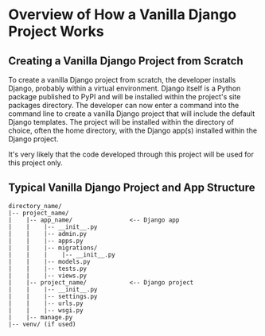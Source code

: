 # Overview of How a Vanilla Django Project Works

## Creating a Vanilla Django Project from Scratch

To create a vanilla Django project from scratch, the developer installs Django, probably within a virtual environment. Django itself is a Python package published to PyPI and will be installed within the project's site packages directory. The developer can now enter a command into the command line to create a vanilla Django project that will include the default Django templates. The project will be installed within the directory of choice, often the home directory, with the Django app(s) installed within the Django project.

It's very likely that the code developed through this project will be used for this project only.

## Typical Vanilla Django Project and App Structure 

```shell
directory_name/
|-- project_name/
|    |-- app_name/                <-- Django app
|    |    |-- __init__.py
|    |    |-- admin.py
|    |    |-- apps.py
|    |    |-- migrations/
|    |    |    |-- __init__.py
|    |    |-- models.py
|    |    |-- tests.py
|    |    |-- views.py
|    |-- project_name/            <-- Django project
|    |    |-- __init__.py
|    |    |-- settings.py
|    |    |-- urls.py
|    |    |-- wsgi.py
|    |-- manage.py
|-- venv/ (if used)
``` 
